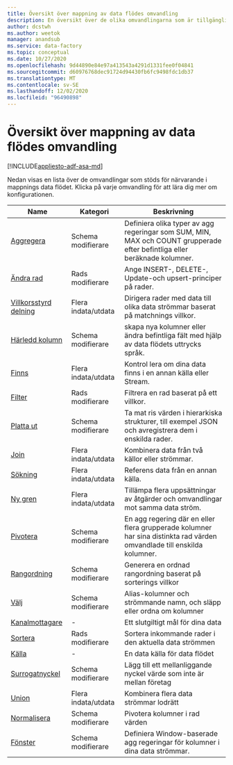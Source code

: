 ```yaml
---
title: Översikt över mappning av data flödes omvandling
description: En översikt över de olika omvandlingarna som är tillgängliga i mappnings data flödet
author: dcstwh
ms.author: weetok
manager: anandsub
ms.service: data-factory
ms.topic: conceptual
ms.date: 10/27/2020
ms.openlocfilehash: 9d44890e84e97a413543a4291d1331fee0f04841
ms.sourcegitcommit: d60976768dec91724d94430fb6fc9498fdc1db37
ms.translationtype: MT
ms.contentlocale: sv-SE
ms.lasthandoff: 12/02/2020
ms.locfileid: "96490898"
---
```

# <a name="mapping-data-flow-transformation-overview"></a>Översikt över mappning av data flödes omvandling

[!INCLUDE[appliesto-adf-asa-md](includes/appliesto-adf-asa-md.md)] 

Nedan visas en lista över de omvandlingar som stöds för närvarande i mappnings data flödet. Klicka på varje omvandling för att lära dig mer om konfigurationen.

| Name | Kategori | Beskrivning |
| ---- | -------- | ----------- |
| [Aggregera](data-flow-aggregate.md) | Schema modifierare | Definiera olika typer av agg regeringar som SUM, MIN, MAX och COUNT grupperade efter befintliga eller beräknade kolumner. | 
| [Ändra rad](data-flow-alter-row.md) | Rads modifierare | Ange INSERT-, DELETE-, Update-och upsert-principer på rader. |
| [Villkorsstyrd delning](data-flow-conditional-split.md) | Flera indata/utdata | Dirigera rader med data till olika data strömmar baserat på matchnings villkor. |
| [Härledd kolumn](data-flow-derived-column.md) | Schema modifierare | skapa nya kolumner eller ändra befintliga fält med hjälp av data flödets uttrycks språk. | 
| [Finns](data-flow-exists.md) | Flera indata/utdata | Kontrol lera om dina data finns i en annan källa eller Stream. | 
| [Filter](data-flow-filter.md) | Rads modifierare | Filtrera en rad baserat på ett villkor. |
| [Platta ut](data-flow-flatten.md) | Schema modifierare |  Ta mat ris värden i hierarkiska strukturer, till exempel JSON och avregistrera dem i enskilda rader. |
| [Join](data-flow-join.md) | Flera indata/utdata |  Kombinera data från två källor eller strömmar. |
| [Sökning](data-flow-lookup.md) | Flera indata/utdata | Referens data från en annan källa. |
| [Ny gren](data-flow-new-branch.md) | Flera indata/utdata | Tillämpa flera uppsättningar av åtgärder och omvandlingar mot samma data ström. |
| [Pivotera](data-flow-pivot.md) | Schema modifierare | En agg regering där en eller flera grupperade kolumner har sina distinkta rad värden omvandlade till enskilda kolumner. |
| [Rangordning](data-flow-rank.md) | Schema modifierare | Generera en ordnad rangordning baserat på sorterings villkor |
| [Välj](data-flow-select.md) | Schema modifierare | Alias-kolumner och strömmande namn, och släpp eller ordna om kolumner |
| [Kanalmottagare](data-flow-sink.md) | - | Ett slutgiltigt mål för dina data |
| [Sortera](data-flow-sort.md) | Rads modifierare | Sortera inkommande rader i den aktuella data strömmen |
| [Källa](data-flow-source.md) | - | En data källa för data flödet |
| [Surrogatnyckel](data-flow-surrogate-key.md) | Schema modifierare | Lägg till ett mellanliggande nyckel värde som inte är mellan företag |
| [Union](data-flow-union.md) | Flera indata/utdata | Kombinera flera data strömmar lodrätt |
| [Normalisera](data-flow-unpivot.md) | Schema modifierare | Pivotera kolumner i rad värden |
| [Fönster](data-flow-window.md) | Schema modifierare |  Definiera Window-baserade agg regeringar för kolumner i dina data strömmar. |
